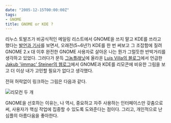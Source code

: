 ```yaml
---
date: "2005-12-15T00:00:00Z"
tags:
- GNOME
title: GNOME or KDE ?
---
```


리누스 토발즈가 비공식적인 메일링 리스트에서 GNOME을 쓰지 말고 KDE를 쓰라고 했다는 [발언과 기사](http://linux.slashdot.org/article.pl?sid=05/12/13/1340215&tid=121&tid=131&tid=189&tid=106)를 보면서, 오래전(5~6년?) KDE를 한 번 써보고 그 조잡함에 질려 GNOME 2.x 대 이후 완전한 GNOME 사용자로 살아온 나는 뭔가 그럴듯한 반박거리를 생각하고 있었다. 그러다가 문득 [그놈플래닛](http://planet.gnome.org/)에 올라온 [Luis Villa의 블로그](http://tieguy.org/blog/index.cgi/523)에서 언급한 [Jakub 'jimmac' Steiner의 웹로그](http://jimmac.musichall.cz/weblog.php/Design/MoreFeatures.php)에서 GNOME과 KDE를 리모콘에 비유한 그림을 보고 더 이상 내가 고민할 필요가 없다고 생각했다.

전혀 허락없이 링크하는 그림은 다음과 같다.

![](/figures/tworemotes.png "리모컨 두 개")

GNOME을 선호하는 이유는, 나 역시, 중요하고 자주 사용하는 인터페이스만 갖춤으로써, 사용자가 핵심 작업에 집중할 수 있도록 도와준다는 점이다. 그리고, 개인적으로 난 심플의 아름다움을 좋아한다.
